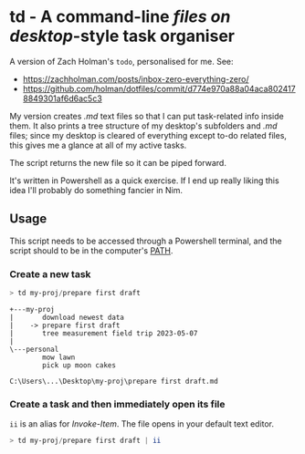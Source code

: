 # td - A command-line *files on desktop*-style task organiser

A version of Zach Holman's `todo`, personalised for me. See:

- <https://zachholman.com/posts/inbox-zero-everything-zero/>
- <https://github.com/holman/dotfiles/commit/d774e970a88a04aca8024178849301af6d6ac5c3>

My version creates _.md_ text files so that I can put task-related info inside 
them. It also prints a tree structure of my desktop's subfolders and _.md_ files;
since my desktop is cleared of everything except to-do related files, this gives me a
glance at all of my active tasks.

The script returns the new file so it can be piped forward.

It's written in Powershell as a quick exercise. If I end up really liking this idea
I'll probably do something fancier in Nim.


## Usage

This script needs to be accessed through a Powershell terminal, and the script should 
to be in the computer's [PATH](https://www.howtogeek.com/118594/how-to-edit-your-system-path-for-easy-command-line-access/). 

### Create a new task

``` powershell
> td my-proj/prepare first draft
```

```
+---my-proj
|       download newest data
|    -> prepare first draft
|       tree measurement field trip 2023-05-07
|
\---personal
        mow lawn
        pick up moon cakes
        
C:\Users\...\Desktop\my-proj\prepare first draft.md
```

### Create a task and then immediately open its file

`ii` is an alias for *Invoke-Item*. The file opens in your default text editor.

``` powershell
> td my-proj/prepare first draft | ii
```
